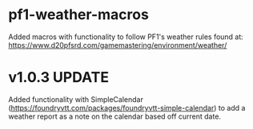 # pf1-weather-macros
Added macros with functionality to follow PF1's weather rules found at:<br>
https://www.d20pfsrd.com/gamemastering/environment/weather/

# v1.0.3 UPDATE
Added functionality with SimpleCalendar (https://foundryvtt.com/packages/foundryvtt-simple-calendar) to add a weather report as a note on the calendar based off current date.
